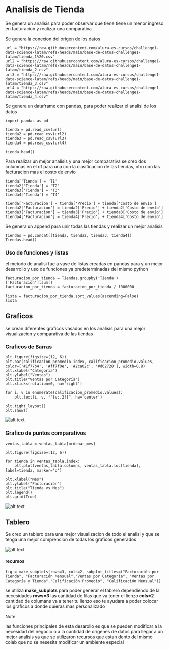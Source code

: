 # Analisis de Tienda

Se genera un analisis para poder observar que tiene tiene un menor ingreso en facturacion y realizar una comparativa 

Se genera la conexion del origen de los datos

```
url = "https://raw.githubusercontent.com/alura-es-cursos/challenge1-data-science-latam/refs/heads/main/base-de-datos-challenge1-latam/tienda_1%20.csv"
url2 = "https://raw.githubusercontent.com/alura-es-cursos/challenge1-data-science-latam/refs/heads/main/base-de-datos-challenge1-latam/tienda_2.csv"
url3 = "https://raw.githubusercontent.com/alura-es-cursos/challenge1-data-science-latam/refs/heads/main/base-de-datos-challenge1-latam/tienda_3.csv"
url4 = "https://raw.githubusercontent.com/alura-es-cursos/challenge1-data-science-latam/refs/heads/main/base-de-datos-challenge1-latam/tienda_4.csv"
```

Se genera un dataframe con pandas, para poder realizar el analisi de los datos 
```
import pandas as pd

tienda = pd.read_csv(url)
tienda2 = pd.read_csv(url2)
tienda3 = pd.read_csv(url3)
tienda4 = pd.read_csv(url4)

tienda.head()
```

Para realizar un mejor analisis y una mejor comparativa se creo dos columnas en el df para una con la clasificacion de las tiendas, otro con las facturacion mas el costo de envio
```
tienda['Tienda'] = 'T1'
tienda2['Tienda'] = 'T2'
tienda3['Tienda'] = 'T3'
tienda4['Tienda'] = 'T4'

tienda['Facturacion'] = tienda['Precio'] + tienda['Costo de envío']
tienda2['Facturacion'] = tienda2['Precio'] + tienda2['Costo de envío']
tienda3['Facturacion'] = tienda3['Precio'] + tienda3['Costo de envío']
tienda4['Facturacion'] = tienda4['Precio'] + tienda4['Costo de envío']
```

Se genera un append para unir todas las tiendas y realizar un mejor analisis
```
Tiendas = pd.concat([tienda, tienda2, tienda3, tienda4])
Tiendas.head()
```
### Uso de funciones y listas

el metodo de analisi fue a vase de listas creadas en pandas para y un mejor desarrollo y uso de funciones ya predeterminadas del mismo python
```
facturacion_por_tienda = Tiendas.groupby('Tienda')['Facturacion'].sum()
facturacion_por_tienda = facturacion_por_tienda / 1000000

lista = facturacion_por_tienda.sort_values(ascending=False)
lista
```

## Graficos

se crean diferentes graficos vasados en los analisis para una mejor visualizacion y comparativa de las tiendas


### Graficos de Barras
```
plt.figure(figsize=(12, 6))
plt.bar(calificacion_promedio.index, calificacion_promedio.values, color=['#1f77b4', '#ff7f0e', '#2ca02c', '#d62728'], width=0.8)
plt.xlabel("Categoría")
plt.ylabel("Ventas")
plt.title("Ventas por Categoría")
plt.xticks(rotation=0, ha='right')

for i, v in enumerate(calificacion_promedio.values):
    plt.text(i, v, f"{v:.2f}", ha='center')

plt.tight_layout()
plt.show()

```
![alt text](image.png)

### Grafico de puntos comparativos

```
ventas_tabla = ventas_tabla[ordenar_mes]

plt.figure(figsize=(12, 6))

for tienda in ventas_tabla.index:
    plt.plot(ventas_tabla.columns, ventas_tabla.loc[tienda], label=tienda, marker='o')

plt.xlabel("Mes")
plt.ylabel("Facturación")
plt.title("Tienda vs Mes")
plt.legend()
plt.grid(True)
```
![alt text](image-1.png)

## Tablero

Se creo un tablero para una mejor visualizacion de todo el analisi y que se tenga una mejor comprencion de todas los graficos generados

![alt text](image-2.png)



#### recursos

```
fig = make_subplots(rows=3, cols=2, subplot_titles=("Facturación por Tienda", "Facturación Mensual","Ventas por Categoría", "Ventas por Categoría y Tienda","Calificación Promedio", "Calificación Mensual"))
```

se utiliza **make_subplots** para poder generar el tablero dependiendo de la necesidades **rows=3** las cantidad de filas que va tener el lienzo **cols=2** cantidad de columans va a tener tu lienzo eso te ayudara a poder colocar los graficos a donde quieras mas personalizado

> [!NOTE]
> las funciones principales de esta desarollo es que se pueden modificar a la necesidad del negocio o a la cantidad de origenes de datos para llegar a un mejor analisis ya que se utilizaron recursos que estan dento del mismo colab que no se nesesita modificar un ambiente especial
